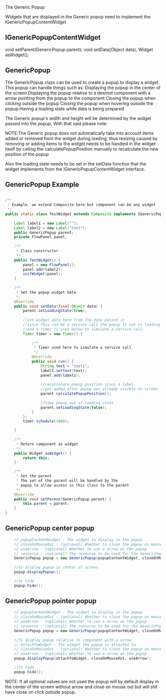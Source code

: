 The Generic Popup

Widgets that are displayed in the Generic popup
need to implement the IGenericPopupContentWidget

## IGenericPopupContentWidget
void setParent(GenericPopup parent);
void setData(Object data);
Widget asWidget();

## GenericPopup

The GenericPopup class can be used to create a popup to display
a widget.
This popup can handle things such as:
	Displaying the popup in the center of the screen
	Displaying the popup relative to a desired component with a 
	arrow pointing from the popup to the component
	Closing the popup when clicking outside the popup
	Closing the popup when hovering outside the popup
	Having a loading state while data is being prepared

The Generic popup's width and height will be determined by the
widget passed into the popup. With that said please note:

NOTE:The Generic popup does not automatically take into account 
items added or removed from the widget during loading, thus 
resizing caused by removing or adding items to the widget needs 
to be handled in the widget itself by calling the 
calculatePopupPosition manually to recalculate the new position 
of the popup

Also the loading state needs to be set in the setData function 
that the widget implements from the IGenericPopupContentWidget 
interface.

## GenericPopup Example

```Java

/**
 * Example, we extend Composite here but component can be any widget
 */
public static class TestWidget extends Composite implements IGenericPopupContentWidget {
    
    Label label1 = new Label("");
    Label label2 = new Label("test");
    public GenericPopup parent;
    private FlowPanel panel;
    
    /**
     * Class constructor
     */
    public TestWidget() {
        panel = new FlowPanel();
        panel.add(label2);
        initWidget(panel);
    }
    
    /**
     * Set the popup widget data
     */
    @Override
    public void setData(final Object data) {
        parent.setLoadingState(true);
        
        //set widget data here from the data passed in
        //since this can be a service call the popup is set in loading state
        //and a timer is used below to simulate a service call.
        Timer timer = new Timer() {
            
            /**
             * Timer used here to simulate a service call.
             */
            @Override
            public void run() {
                String text = "test1";
                label1.setText(text);
                panel.add(label1);
                
                //recalculate popup position since a label
                //got added after popup was already visible on screen
                parent.calculatePopupPosition();
                
                //take popup out of loading state
                parent.setLoadingState(false);
            }
        };
        timer.schedule(1000);

    }
    
    /**
     * Return component as widget
     */
    public Widget asWidget() {
        return this;
    }

    /**
     * Set the parent
     * The set of the parent will be handled by the 
     * popup to allow access in this class to the parent
     */
    @Override
    public void setParent(GenericPopup parent) {
        this.parent = parent;
    }
}
```

## GenericPopup center popup

```Java
    // popupContentWidget - The widget to display in the popup
    // closeOnMouseOut - (optional) Whether to close the popup on mouse out
    // useArrow - (optional) Whether to use a arrow on the popup
    // resource - (optional) The resource to be used for the GenericPopup styling
    GenericPopup popup = new GenericPopup(popupContentWidget, closeOnMouseOut, useArrow, resource);
    
    //to display popup in center of screen
    popup.displayPopup();

    //to hide
    popup.hide();
```

## GenericPopup pointer popup

```Java
    // popupContentWidget - The widget to display in the popup
    // closeOnMouseOut - (optional) Whether to close the popup on mouse out
    // useArrow - (optional) Whether to use a arrow on the popup
    // resource - (optional) The resource to be used for the GenericPopup styling
    GenericPopup popup = new GenericPopup(popupContentWidget, closeOnMouseOut, useArrow, resource);
    
    //To display popup relative to component with a arrow
    // attachToWidget - The widget the popup is attached to
    // closeOnMouseOut - (optional) Whether to close the popup on mouse out
    // useArrow - (optional) Whether to use a arrow on the popup
    popup.displayPopup(attachToWidget, closeOnMouseOut, useArrow);

    //to hide
    popup.hide();
```


NOTE: If all optional values are not used the popup will by default display
in the center of the screen without arrow and close on mouse out but will still
have close on click outside popup. 
